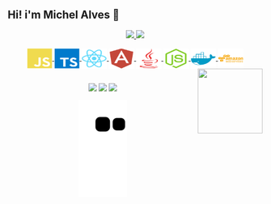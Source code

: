 ## Hi! i'm Michel Alves 👋
 <div align="center">

<a href="https://github.com/silvaalvesmichel" >
  <img height="180em" src="https://github-readme-stats.vercel.app/api?username=silvaalvesmichel&show_icons=true&theme=solarized-light&include_all_commits=true&count_private=true"/>
  <img height="180em" src="https://github-readme-stats.vercel.app/api/top-langs/?username=silvaalvesmichel&layout=compact&langs_count=7&theme=solarized-light"/>
</div>
<div align="center"><br>
  <img align="center" alt="js" height="40" width="50" src="https://raw.githubusercontent.com/devicons/devicon/master/icons/javascript/javascript-plain.svg">
  <img align="center" alt="ts" height="40" width="50" src="https://raw.githubusercontent.com/devicons/devicon/master/icons/typescript/typescript-plain.svg">
  <img align="center" alt="react" height="40" width="50" src="https://raw.githubusercontent.com/devicons/devicon/master/icons/react/react-original.svg">
   <img align="center" alt="angular" height="40" width="50" src="https://github.com/devicons/devicon/blob/master/icons/angularjs/angularjs-plain.svg">
  <img align="center" alt="java" height="40" width="50" src="https://github.com/devicons/devicon/blob/master/icons/java/java-plain.svg">
  <img align="center" alt="node" height="40" width="50" src="https://github.com/devicons/devicon/blob/master/icons/nodejs/nodejs-plain.svg">
  <img align="center" alt="docker" height="40" width="50" src="https://github.com/devicons/devicon/blob/master/icons/docker/docker-plain.svg">
  <img align="center" alt="aws" height="40" width="50" src="https://github.com/devicons/devicon/blob/master/icons/amazonwebservices/amazonwebservices-plain-wordmark.svg">
 <img align="right" width="128" height="128" src="https://1.bp.blogspot.com/-_bwAbo2WLg0/XmGXZS1zNYI/AAAAAAAATOs/r_UMqmjdqjAElj_A2pe4yQgpOba7Po-SwCNcBGAsYHQ/s1600/tenor%2B%25283%2529.gif" target="_blank">

</div>
  
  ##
 
<div align="center"> 
  <a href="https://instagram.com/michelalvessz" target="_blank"><img src="https://img.shields.io/badge/-Instagram-%23E4405F?style=for-the-badge&logo=instagram&logoColor=white" target="_blank"></a>
  <a href = "mailto:snopbsb@gmail.com"><img src="https://img.shields.io/badge/-Gmail-%23333?style=for-the-badge&logo=gmail&logoColor=white" target="_blank"></a>
  <a href="https://www.linkedin.com/in/michel-alves-da-silva-91948a127/" target="_blank"><img src="https://img.shields.io/badge/-LinkedIn-%230077B5?style=for-the-badge&logo=linkedin&logoColor=white" target="_blank"></a> 
 
 
   
 
  ![Snake animation](https://github.com/rafaballerini/rafaballerini/blob/output/github-contribution-grid-snake.svg)
 
</div>
